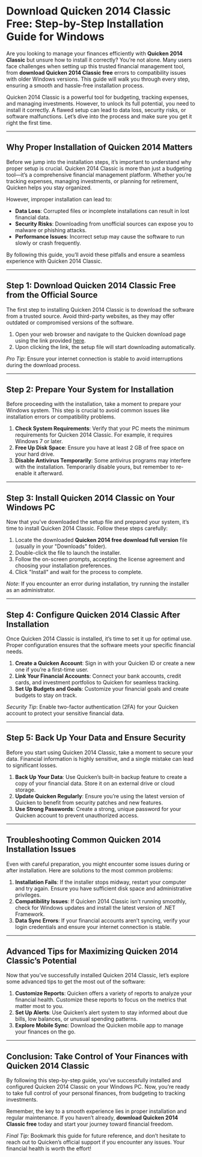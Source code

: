 # Download Quicken 2014 Classic Free: Step-by-Step Installation Guide for Windows  

Are you looking to manage your finances efficiently with **Quicken 2014 Classic** but unsure how to install it correctly? You’re not alone. Many users face challenges when setting up this trusted financial management tool, from **download Quicken 2014 Classic free** errors to compatibility issues with older Windows versions. This guide will walk you through every step, ensuring a smooth and hassle-free installation process.  

Quicken 2014 Classic is a powerful tool for budgeting, tracking expenses, and managing investments. However, to unlock its full potential, you need to install it correctly. A flawed setup can lead to data loss, security risks, or software malfunctions. Let’s dive into the process and make sure you get it right the first time.  

---

## Why Proper Installation of Quicken 2014 Matters  

Before we jump into the installation steps, it’s important to understand why proper setup is crucial. Quicken 2014 Classic is more than just a budgeting tool—it’s a comprehensive financial management platform. Whether you’re tracking expenses, managing investments, or planning for retirement, Quicken helps you stay organized.  

However, improper installation can lead to:  
- **Data Loss**: Corrupted files or incomplete installations can result in lost financial data.  
- **Security Risks**: Downloading from unofficial sources can expose you to malware or phishing attacks.  
- **Performance Issues**: Incorrect setup may cause the software to run slowly or crash frequently.  

By following this guide, you’ll avoid these pitfalls and ensure a seamless experience with Quicken 2014 Classic.  

---

## Step 1: **Download Quicken 2014 Classic Free** from the Official Source  

The first step to installing Quicken 2014 Classic is to download the software from a trusted source. Avoid third-party websites, as they may offer outdated or compromised versions of the software.  

1. Open your web browser and navigate to the Quicken download page using the link provided [here](https://quicken.com/download).  
2. Upon clicking the link, the setup file will start downloading automatically.  

*Pro Tip*: Ensure your internet connection is stable to avoid interruptions during the download process.  

---

## Step 2: Prepare Your System for Installation  

Before proceeding with the installation, take a moment to prepare your Windows system. This step is crucial to avoid common issues like installation errors or compatibility problems.  

1. **Check System Requirements**: Verify that your PC meets the minimum requirements for Quicken 2014 Classic. For example, it requires Windows 7 or later.  
2. **Free Up Disk Space**: Ensure you have at least 2 GB of free space on your hard drive.  
3. **Disable Antivirus Temporarily**: Some antivirus programs may interfere with the installation. Temporarily disable yours, but remember to re-enable it afterward.  

---

## Step 3: Install Quicken 2014 Classic on Your Windows PC  

Now that you’ve downloaded the setup file and prepared your system, it’s time to install Quicken 2014 Classic. Follow these steps carefully:  

1. Locate the downloaded **Quicken 2014 free download full version** file (usually in your "Downloads" folder).  
2. Double-click the file to launch the installer.  
3. Follow the on-screen prompts, accepting the license agreement and choosing your installation preferences.  
4. Click "Install" and wait for the process to complete.  

*Note*: If you encounter an error during installation, try running the installer as an administrator.  

---

## Step 4: Configure Quicken 2014 Classic After Installation  

Once Quicken 2014 Classic is installed, it’s time to set it up for optimal use. Proper configuration ensures that the software meets your specific financial needs.  

1. **Create a Quicken Account**: Sign in with your Quicken ID or create a new one if you’re a first-time user.  
2. **Link Your Financial Accounts**: Connect your bank accounts, credit cards, and investment portfolios to Quicken for seamless tracking.  
3. **Set Up Budgets and Goals**: Customize your financial goals and create budgets to stay on track.  

*Security Tip*: Enable two-factor authentication (2FA) for your Quicken account to protect your sensitive financial data.  

---

## Step 5: Back Up Your Data and Ensure Security  

Before you start using Quicken 2014 Classic, take a moment to secure your data. Financial information is highly sensitive, and a single mistake can lead to significant losses.  

1. **Back Up Your Data**: Use Quicken’s built-in backup feature to create a copy of your financial data. Store it on an external drive or cloud storage.  
2. **Update Quicken Regularly**: Ensure you’re using the latest version of Quicken to benefit from security patches and new features.  
3. **Use Strong Passwords**: Create a strong, unique password for your Quicken account to prevent unauthorized access.  

---

## Troubleshooting Common Quicken 2014 Installation Issues  

Even with careful preparation, you might encounter some issues during or after installation. Here are solutions to the most common problems:  

1. **Installation Fails**: If the installer stops midway, restart your computer and try again. Ensure you have sufficient disk space and administrative privileges.  
2. **Compatibility Issues**: If Quicken 2014 Classic isn’t running smoothly, check for Windows updates and install the latest version of .NET Framework.  
3. **Data Sync Errors**: If your financial accounts aren’t syncing, verify your login credentials and ensure your internet connection is stable.  

---

## Advanced Tips for Maximizing Quicken 2014 Classic’s Potential  

Now that you’ve successfully installed Quicken 2014 Classic, let’s explore some advanced tips to get the most out of the software:  

1. **Customize Reports**: Quicken offers a variety of reports to analyze your financial health. Customize these reports to focus on the metrics that matter most to you.  
2. **Set Up Alerts**: Use Quicken’s alert system to stay informed about due bills, low balances, or unusual spending patterns.  
3. **Explore Mobile Sync**: Download the Quicken mobile app to manage your finances on the go.  

---

## Conclusion: Take Control of Your Finances with Quicken 2014 Classic  

By following this step-by-step guide, you’ve successfully installed and configured Quicken 2014 Classic on your Windows PC. Now, you’re ready to take full control of your personal finances, from budgeting to tracking investments.  

Remember, the key to a smooth experience lies in proper installation and regular maintenance. If you haven’t already, **download Quicken 2014 Classic free** today and start your journey toward financial freedom.  

*Final Tip*: Bookmark this guide for future reference, and don’t hesitate to reach out to Quicken’s official support if you encounter any issues. Your financial health is worth the effort!  
